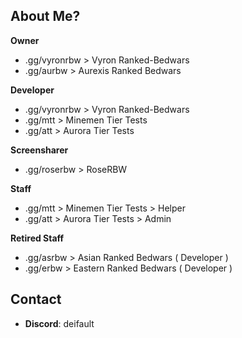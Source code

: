 ## About Me?
**Owner**
- .gg/vyronrbw > Vyron Ranked-Bedwars
- .gg/aurbw > Aurexis Ranked Bedwars

**Developer**
- .gg/vyronrbw > Vyron Ranked-Bedwars
- .gg/mtt > Minemen Tier Tests
- .gg/att > Aurora Tier Tests

**Screensharer**
- .gg/roserbw > RoseRBW

**Staff**
- .gg/mtt > Minemen Tier Tests > Helper
- .gg/att > Aurora Tier Tests > Admin

**Retired Staff**
- .gg/asrbw > Asian Ranked Bedwars ( Developer )
- .gg/erbw > Eastern Ranked Bedwars ( Developer )

## Contact
- **Discord**: deifault
